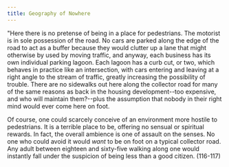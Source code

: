 ```yaml
---
title: Geography of Nowhere
---
```




"Here there is no pretense of being in a place for pedestrians. The motorist is in sole possession of the road. No cars are parked along the edge of the road to act as a buffer because they would clutter up a lane that might otherwise by used by moving traffic, and anyway, each business has its own individual parking lagoon. Each lagoon has a curb cut, or two, which behaves in practice like an intersection, with cars entering and leaving at a right angle to the stream of traffic, greatly increasing the possibility of trouble. There are no sidewalks out here along the collector road for many of the same reasons as back in the housing development--too expensive, and who will maintain them?--plus the assumption that nobody in their right mind would ever come here on foot.

Of course, one could scarcely conceive of an environment more hostile to pedestrians. It is a terrible place to be, offering no sensual or spiritual rewards. In fact, the overall ambience is one of assault on the senses. No one who could avoid it would *want* to be on foot on a typical collector road. Any adult between eighteen and sixty-five walking along one would instantly fall under the suspicion of being less than a good citizen. (116-117)